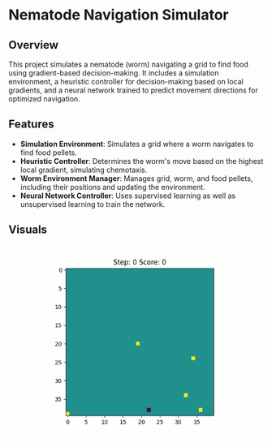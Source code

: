# Nematode Navigation Simulator

## Overview
This project simulates a nematode (worm) navigating a grid to find food using gradient-based decision-making. It includes a simulation environment, a heuristic controller for decision-making based on local gradients, and a neural network trained to predict movement directions for optimized navigation.

## Features
- **Simulation Environment**: Simulates a grid where a worm navigates to find food pellets.
- **Heuristic Controller**: Determines the worm's move based on the highest local gradient, simulating chemotaxis.
- **Worm Environment Manager**: Manages grid, worm, and food pellets, including their positions and updating the environment.
- **Neural Network Controller**: Uses supervised learning as well as unsupervised learning to train the network.

## Visuals
![](worm.gif)
